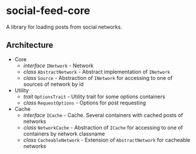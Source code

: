 # social-feed-core

A library for loading posts from social networks.

## Architecture

- Core
  - *interface* `INetwork` - Network
  - *class* `AbstractNetwork` - Abstract implementation of `INetwork`
  - *class* `Source` - Abstraction of `INetwork` for accessing to one of sources of network by id
- Utility
  - *trait* `OptionsTrait` - Utility trait for some options containers
  - *class* `RequestOptions` - Options for post requesting
- Cache
  - *interface* `ICache` - Cache. Several containers with cached posts of networks
  - *class* `NetworkCache` - Abstraction of `ICache` for accessing to one of containers by network classname
  - *class* `CacheableNetwork` - Extension of `AbstractNetwork` for cacheable networks
